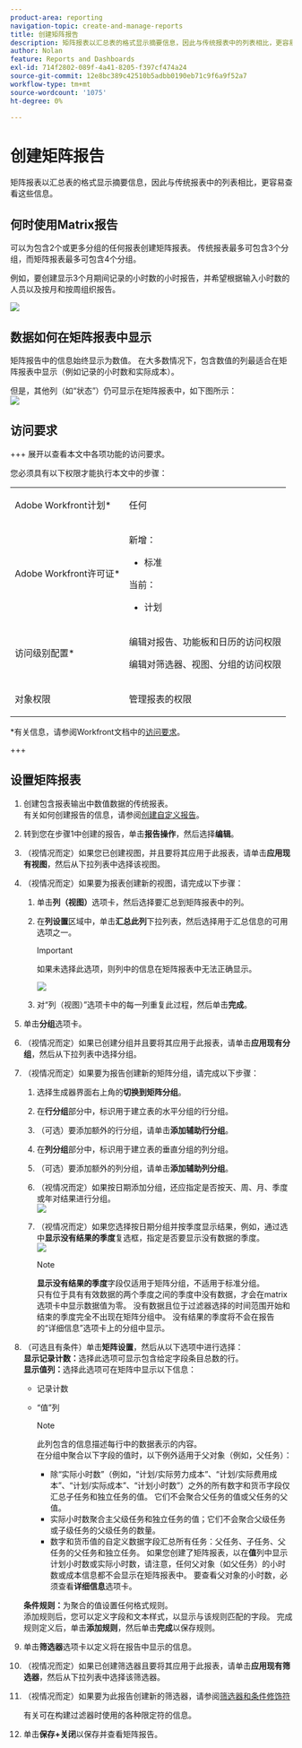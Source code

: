 ```yaml
---
product-area: reporting
navigation-topic: create-and-manage-reports
title: 创建矩阵报告
description: 矩阵报表以汇总表的格式显示摘要信息，因此与传统报表中的列表相比，更容易查看这些信息。
author: Nolan
feature: Reports and Dashboards
exl-id: 714f2802-089f-4a41-8205-f397cf474a24
source-git-commit: 12e8bc389c42510b5adbb0190eb71c9f6a9f52a7
workflow-type: tm+mt
source-wordcount: '1075'
ht-degree: 0%

---
```


# 创建矩阵报告

矩阵报表以汇总表的格式显示摘要信息，因此与传统报表中的列表相比，更容易查看这些信息。

## 何时使用Matrix报告

可以为包含2个或更多分组的任何报表创建矩阵报表。 传统报表最多可包含3个分组，而矩阵报表最多可包含4个分组。

例如，要创建显示3个月期间记录的小时数的小时报告，并希望根据输入小时数的人员以及按月和按周组织报告。

![](assets/report-matrix-overview-350x123.png)

## 数据如何在矩阵报表中显示

矩阵报告中的信息始终显示为数值。 在大多数情况下，包含数值的列最适合在矩阵报表中显示（例如记录的小时数和实际成本）。

但是，其他列（如“状态”）仍可显示在矩阵报表中，如下图所示：\
![](assets/report-matrix-status-350x73.png)

## 访问要求

+++ 展开以查看本文中各项功能的访问要求。

您必须具有以下权限才能执行本文中的步骤：

<table style="table-layout:auto"> 
 <col> 
 <col> 
 <tbody> 
  <tr> 
   <td role="rowheader">Adobe Workfront计划*</td> 
   <td> <p>任何</p> </td> 
  </tr> 
  <tr> 
   <td role="rowheader">Adobe Workfront许可证*</td> 
      <td> 
      <p>新增：</p>
         <ul>
         <li><p>标准</p></li>
         </ul>
      <p>当前：</p>
         <ul>
         <li><p>计划</p></li>
         </ul>
   </td>
  </tr> 
  <tr> 
   <td role="rowheader">访问级别配置*</td> 
   <td><p>编辑对报告、功能板和日历的访问权限</p> <p>编辑对筛选器、视图、分组的访问权限</p></td> 
  </tr> 
  <tr> 
   <td role="rowheader">对象权限</td> 
   <td> <p>管理报表的权限</p></td> 
  </tr> 
 </tbody> 
</table>

*有关信息，请参阅Workfront文档中的[访问要求](/help/quicksilver/administration-and-setup/add-users/access-levels-and-object-permissions/access-level-requirements-in-documentation.md)。

+++

## 设置矩阵报表

1. 创建包含报表输出中数值数据的传统报表。\
   有关如何创建报告的信息，请参阅[创建自定义报告](../../../reports-and-dashboards/reports/creating-and-managing-reports/create-custom-report.md)。

1. 转到您在步骤1中创建的报告，单击&#x200B;**报告操作**，然后选择&#x200B;**编辑**。

1. （视情况而定）如果您已创建视图，并且要将其应用于此报表，请单击&#x200B;**应用现有视图**，然后从下拉列表中选择该视图。
1. （视情况而定）如果要为报表创建新的视图，请完成以下步骤：

   1. 单击&#x200B;**列（视图）**&#x200B;选项卡，然后选择要汇总到矩阵报表中的列。
   1. 在&#x200B;**列设置**&#x200B;区域中，单击&#x200B;**汇总此列**&#x200B;下拉列表，然后选择用于汇总信息的可用选项之一。

      >[!IMPORTANT]
      >
      >如果未选择此选项，则列中的信息在矩阵报表中无法正确显示。

      ![](assets/qs-report-matrix-summarized-350x392.png)

   1. 对“列（视图）”选项卡中的每一列重复此过程，然后单击&#x200B;**完成**。

1. 单击&#x200B;**分组**&#x200B;选项卡。
1. （视情况而定）如果已创建分组并且要将其应用于此报表，请单击&#x200B;**应用现有分组**，然后从下拉列表中选择分组。
1. （视情况而定）如果要为报告创建新的矩阵分组，请完成以下步骤：

   1. 选择生成器界面右上角的&#x200B;**切换到矩阵分组**。
   1. 在&#x200B;**行分组**&#x200B;部分中，标识用于建立表的水平分组的行分组。
   1. （可选）要添加额外的行分组，请单击&#x200B;**添加辅助行分组**。
   1. 在&#x200B;**列分组**&#x200B;部分中，标识用于建立表的垂直分组的列分组。
   1. （可选）要添加额外的列分组，请单击&#x200B;**添加辅助列分组**。
   1. （视情况而定）如果按日期添加分组，还应指定是否按天、周、月、季度或年对结果进行分组。\
      ![](assets/qs-grouping-by-date-options-for-matrix-report-350x450.png)

   1. （视情况而定）如果您选择按日期分组并按季度显示结果，例如，通过选中&#x200B;**显示没有结果的季度**&#x200B;复选框，指定是否要显示没有数据的季度。\
      ![](assets/qs-show-quarters-with-no-results-on-matrix-report-350x175.png)

      >[!NOTE]
      >
      >**显示没有结果的季度**&#x200B;字段仅适用于矩阵分组，不适用于标准分组。\
      >只有位于具有有效数据的两个季度之间的季度中没有数据，才会在matrix选项卡中显示数据值为零。 没有数据且位于过滤器选择的时间范围开始和结束的季度完全不出现在矩阵分组中。 没有结果的季度将不会在报告的“详细信息”选项卡上的分组中显示。

1. （可选且有条件）单击&#x200B;**矩阵设置**，然后从以下选项中进行选择：\
   **显示记录计数：**&#x200B;选择此选项可显示包含给定字段条目总数的行。\
   **显示值列：**&#x200B;选择此选项可在矩阵中显示以下信息：

   * 记录计数
   * “值”列

     >[!NOTE]
     >
     >此列包含的信息描述每行中的数据表示的内容。\
     >在分组中聚合以下字段的值时，以下例外适用于父对象（例如，父任务）：
     >
     >   
     >   
     >   * 除“实际小时数”（例如，“计划/实际劳力成本”、“计划/实际费用成本”、“计划/实际成本”、“计划小时数”）之外的所有数字和货币字段仅汇总子任务和独立任务的值。 它们不会聚合父任务的值或父任务的父值。
     >   * 实际小时数聚合主父级任务和独立任务的值；它们不会聚合父级任务或子级任务的父级任务的数量。
     >   * 数字和货币值的自定义数据字段汇总所有任务：父任务、子任务、父任务的父任务和独立任务。 如果您创建了矩阵报表，以在&#x200B;**值**&#x200B;列中显示计划小时数或实际小时数，请注意，任何父对象（如父任务）的小时数或成本信息都不会显示在矩阵报表中。 要查看父对象的小时数，必须查看&#x200B;**详细信息**&#x200B;选项卡。
     >   
     >   
     >

   **条件规则：**&#x200B;为聚合的值设置任何格式规则。\
   添加规则后，您可以定义字段和文本样式，以显示与该规则匹配的字段。 完成规则定义后，单击&#x200B;**添加规则**，然后单击&#x200B;**完成**&#x200B;以保存规则。

1. 单击&#x200B;**筛选器**&#x200B;选项卡以定义将在报告中显示的信息。
1. （视情况而定）如果已创建筛选器且要将其应用于此报表，请单击&#x200B;**应用现有筛选器**，然后从下拉列表中选择该筛选器。
1. （视情况而定）如果要为此报告创建新的筛选器，请参阅[筛选器和条件修饰符](../../../reports-and-dashboards/reports/reporting-elements/filter-condition-modifiers.md)

   <!--
   <MadCap:conditionalText data-mc-conditions="QuicksilverOrClassic.Draft mode">
   and
   <a href="../../../reports-and-dashboards/reports/reporting-elements/advanced-filter-condition-qualifiers.md" class="MCXref xref">Advanced Filter and condition qualifiers </a>
   </MadCap:conditionalText>
   -->

   有关可在构建过滤器时使用的各种限定符的信息。

1. 单击&#x200B;**保存+关闭**&#x200B;以保存并查看矩阵报告。
